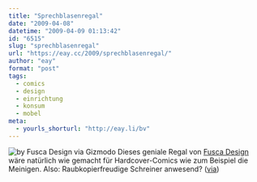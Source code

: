 ```yaml
---
title: "Sprechblasenregal"
date: "2009-04-08"
datetime: "2009-04-09 01:13:42"
id: "6515"
slug: "sprechblasenregal"
url: "https://eay.cc/2009/sprechblasenregal/"
author: "eay"
format: "post"
tags:
  - comics
  - design
  - einrichtung
  - konsum
  - mobel
meta:
  - yourls_shorturl: "http://eay.li/bv"
---
```


![](/uploads/2009/comicregal.jpg "by Fusca Design via Gizmodo") Dieses geniale Regal von [Fusca Design](http://www.fuscadesign.com/coleccionSalas.php?lan=en&id=35&subcol=5) wäre natürlich wie gemacht für Hardcover-Comics wie zum Beispiel die Meinigen. Also: Raubkopierfreudige Schreiner anwesend? ([via](http://i.gizmodo.com/5201964/comic-book-speech-bubble-bookshelves))
